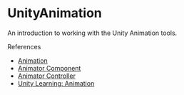 # UnityAnimation
 
An introduction to working with the Unity Animation tools.

References

- [Animation](https://docs.unity3d.com/Manual/AnimationSection.html)
- [Animator Component](https://docs.unity3d.com/Manual/class-Animator.html)
- [Animator Controller](https://docs.unity3d.com/Manual/class-AnimatorController.html)
- [Unity Learning: Animation](https://learn.unity.com/search?k=%5B%22q%3AAnimation%22%5D)